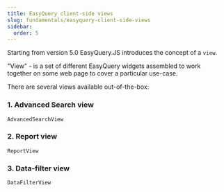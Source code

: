 ```yaml
---
title: EasyQuery client-side views
slug: fundamentals/easyquery-client-side-views
sidebar:
  order: 5
---
```


Starting from version 5.0 EasyQuery.JS introduces the concept of  a `view`. 

"View" - is a set of different EasyQuery widgets assembled to work together on some web page to cover a particular use-case.

There are several views available out-of-the-box:

### 1. Advanced Search view

`AdvancedSearchView`


### 2. Report view

`ReportView`


### 3. Data-filter view

`DataFilterView`
